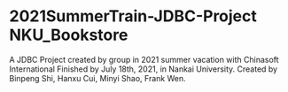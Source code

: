 # 2021SummerTrain-JDBC-Project NKU_Bookstore
A JDBC Project created by group in 2021 summer vacation with Chinasoft International
Finished by July 18th, 2021, in Nankai University.
Created by Binpeng Shi, Hanxu Cui, Minyi Shao, Frank Wen.
